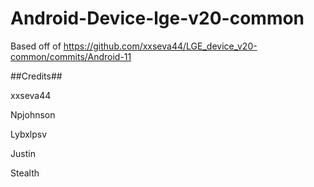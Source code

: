 # Android-Device-lge-v20-common
Based off of https://github.com/xxseva44/LGE_device_v20-common/commits/Android-11

##Credits##

xxseva44

Npjohnson

Lybxlpsv

Justin

Stealth
